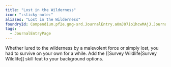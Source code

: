 ```yaml
---
title: "Lost in the Wilderness"
icon: ":sticky-note:"
aliases: "Lost in the Wilderness"
foundryId: Compendium.pf2e.gmg-srd.JournalEntry.a0mJO7io1hcwMAjJ.JournalEntryPage.DyAL1JowWC5MbzpH
tags:
  - JournalEntryPage
---
```

Whether lured to the wilderness by a malevolent force or simply lost, you had to survive on your own for a while. Add the [[Survey Wildlife|Survey Wildlife]] skill feat to your background options.